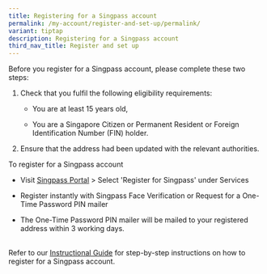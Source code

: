 ```yaml
---
title: Registering for a Singpass account
permalink: /my-account/register-and-set-up/permalink/
variant: tiptap
description: Registering for a Singpass account
third_nav_title: Register and set up
---
```

<p>Before you register for a Singpass account, please complete these two
steps:</p>
<ol data-tight="true" class="tight">
<li>
<p>Check that you fulfil the following eligibility requirements:</p>
<ul data-tight="true" class="tight">
<li>
<p>You are at least 15 years old,</p>
</li>
<li>
<p>You are a Singapore Citizen or Permanent Resident or Foreign Identification
Number (FIN) holder.&nbsp;</p>
</li>
</ul>
</li>
<li>
<p>Ensure that the address&nbsp;had been updated with the relevant authorities.</p>
<p></p>
</li>
</ol>
<p>To register for a Singpass account</p>
<ul data-tight="true" class="tight">
<li>
<p>Visit&nbsp;<a href="https://go.gov.sg/singpass-login" rel="noopener" target="_blank"><u>Singpass Portal</u></a>&nbsp;&gt;
Select 'Register for Singpass' under Services</p>
</li>
<li>
<p>Register instantly with Singpass Face Verification or Request for a One-Time
Password PIN mailer</p>
</li>
<li>
<p>The One-Time Password PIN mailer will be mailed to your registered address
within 3 working days.</p>
</li>
</ul>
<p>
<br>Refer to our <a href="https://go.gov.sg/singpass-guides" rel="noopener" target="_blank"><u>Instructional Guide</u></a> for
step-by-step instructions on how to register for a Singpass account.&nbsp;</p>
<p></p>